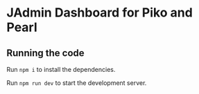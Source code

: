 
  # JAdmin Dashboard for Piko and Pearl


  ## Running the code

  Run `npm i` to install the dependencies.

  Run `npm run dev` to start the development server.
  